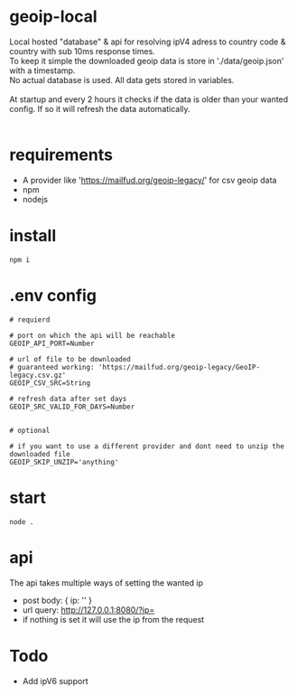 # geoip-local
Local hosted "database" & api for resolving ipV4 adress to country code & country with sub 10ms response times.
<br />
To keep it simple the downloaded geoip data is store in './data/geoip.json' with a timestamp.
<br />
No actual database is used. All data gets stored in variables.
<br /><br />
At startup and every 2 hours it checks if the data is older than your wanted config. If so it will refresh the data automatically.
<br /><br />

# requirements
* A provider like 'https://mailfud.org/geoip-legacy/' for csv geoip data
* npm
* nodejs

# install
```
npm i
```
# .env config
```
# requierd

# port on which the api will be reachable
GEOIP_API_PORT=Number

# url of file to be downloaded
# guaranteed working: 'https://mailfud.org/geoip-legacy/GeoIP-legacy.csv.gz'
GEOIP_CSV_SRC=String

# refresh data after set days
GEOIP_SRC_VALID_FOR_DAYS=Number


# optional

# if you want to use a different provider and dont need to unzip the downloaded file
GEOIP_SKIP_UNZIP='anything'
```

# start
```
node .
```

# api
The api takes multiple ways of setting the wanted ip
* post body: { ip: '' }
* url query: http://127.0.0.1:8080/?ip=
* if nothing is set it will use the ip from the request

# Todo
* Add ipV6 support
